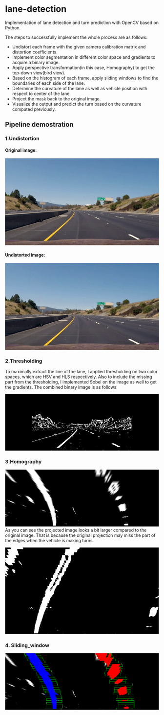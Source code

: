 # lane-detection
Implementation of lane detection and turn prediction with OpenCV based on Python.

The steps to successfully implement the whole process are as follows: 

* Undistort each frame with the given camera calibration matrix and distortion coefficients.
* Implement color segmentation in different color space and gradients to acquire a binary image.
* Apply perspective transformation(in this case, Homography) to get the top-down view(bird view).
* Based on the histogram of each frame, apply sliding windows to find the boundaries of each side of the lane.
* Determine the curvature of the lane as well as vehicle position with respect to center of the lane.
* Project the mask back to the original image.
* Visualize the output and predict the turn based on the curvature computed previously. 

## Pipeline demostration ##
### 1.Undistortion ###
#### Original image: ####
![](/images/images/original.png)

#### Undistorted image: ####
![](/images/images/ori_undist.png)

### 2.Thresholding ###
To maximally extract the line of the lane, I applied thresholding on two color spaces, which are HSV and HLS respectively. Also to include the missing part from the thresholding, I implemented Sobel on the image as well to get the gradients. The combined binary image is as follows: 

![](/images/images/threshold.png)

### 3.Homography ###
![](/images/images/warpped.png)
As you can see the projected image looks a bit larger compared to the original image. That is because the original projection may miss the part of the edges when the vehicle is making turns.

![](/images/images/warpped_cut.png)

### 4. Sliding_window ###
![](/images/images/sliding_window.png)
